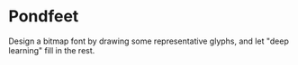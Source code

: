 # Pondfeet

Design a bitmap font by drawing some representative glyphs, and let "deep learning" fill in the rest.
